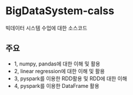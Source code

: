 # BigDataSystem-calss
빅데이터  시스템 수업에 대한 소스코드
## 주요 
- 1, numpy, pandas에 대한 이해 및 활용
- 2, linear regression에 대한 이해 및 활용
- 3, pyspark를 이용한 RDD활용 및 RDD에 대한 이해
- 4, pyspark를 이용한 DataFrame 활용
